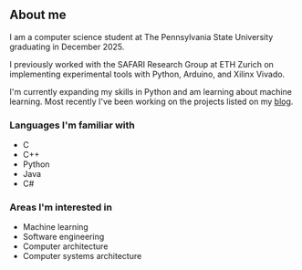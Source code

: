 ## About me

I am a computer science student at The Pennsylvania State University graduating in December 2025.

I previously worked with the SAFARI Research Group at ETH Zurich on implementing experimental tools with Python, Arduino, and Xilinx Vivado.

I'm currently expanding my skills in Python and am learning about machine learning. Most recently I've been working on the projects listed on my [blog](https://dmicz.github.io).

### Languages I'm familiar with

- C
- C++
- Python
- Java
- C#

### Areas I'm interested in

- Machine learning
- Software engineering
- Computer architecture
- Computer systems architecture
